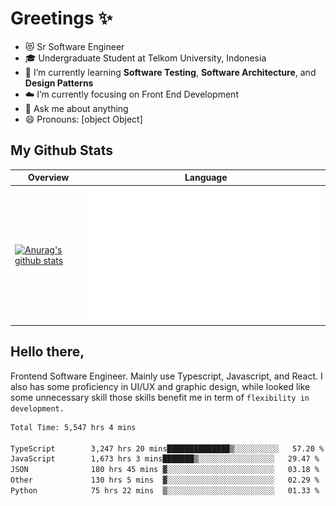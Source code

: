 # Greetings ✨
- 😻 Sr Software Engineer
- 🎓 Undergraduate Student at Telkom University, Indonesia
- 🌱 I’m currently learning **Software Testing**, **Software Architecture**, and **Design Patterns**
- ☁️ I’m currently focusing on Front End Development
- 💬 Ask me about anything
- 😄 Pronouns: [object Object]

## My Github Stats

| Overview | Language |
| --- | --- |
|[![Anurag's github stats](https://github-readme-stats.vercel.app/api?username=abui-am&count_private=true)](https://github.com/anuraghazra/github-readme-stats)|![Language](https://raw.githubusercontent.com/abui-am/stats/c6455f656dfce7acd3951e5ec5b25d72af0b2ee3/generated/languages.svg)|

## Hello there, 
Frontend Software Engineer. 
Mainly use Typescript, Javascript, and React. I also has some proficiency in UI/UX and graphic design, while looked like some unnecessary skill those skills benefit me in term of `flexibility in development.`


<!--START_SECTION:waka-->

```txt
Total Time: 5,547 hrs 4 mins

TypeScript        3,247 hrs 20 mins██████████████▒░░░░░░░░░░   57.20 %
JavaScript        1,673 hrs 3 mins███████▒░░░░░░░░░░░░░░░░░   29.47 %
JSON              180 hrs 45 mins ▓░░░░░░░░░░░░░░░░░░░░░░░░   03.18 %
Other             130 hrs 5 mins  ▓░░░░░░░░░░░░░░░░░░░░░░░░   02.29 %
Python            75 hrs 22 mins  ▒░░░░░░░░░░░░░░░░░░░░░░░░   01.33 %
```

<!--END_SECTION:waka-->
